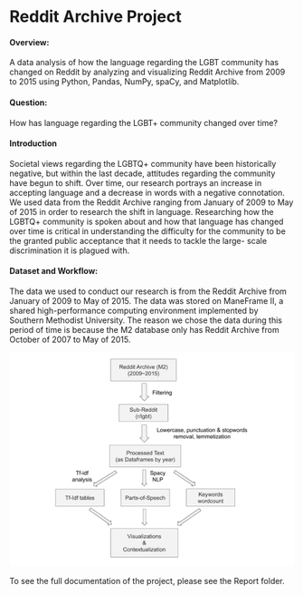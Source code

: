 # Reddit Archive Project

#### Overview:
A data analysis of how the language regarding the LGBT community has changed on Reddit by analyzing and visualizing Reddit Archive from 2009 to 2015 using Python, Pandas, NumPy, spaCy, and Matplotlib.

#### Question: 
How has language regarding  the LGBT+ community changed over time?

#### Introduction
Societal views regarding the LGBTQ+ community have been historically negative, but within the last decade, attitudes regarding the community have begun to shift. Over time, our research portrays an increase in accepting language and a decrease in words with a negative connotation. We used data from the Reddit Archive ranging from January of 2009 to May of 2015 in order to research the shift in language. Researching how the LGBTQ+ community is spoken about and how that language has changed over time is critical in understanding the difficulty for the community to be the granted public acceptance that it needs to tackle the large- scale discrimination it is plagued with.


#### Dataset and Workflow:
The data we used to conduct our research is from the Reddit Archive from January of 2009 to May of 2015. The data was stored on ManeFrame II, a shared high-performance computing environment implemented by Southern Methodist University. The reason we chose the data during this period of time is because the M2 database only has Reddit Archive from October of 2007 to May of 2015. 

![Data flowchart](https://github.com/akoo1/Reddit_Archive_Project/blob/main/Data%20Flowchart/reddit_dataset_flowchart.png?raw=true)



To see the full documentation of the project, please see the Report folder.
